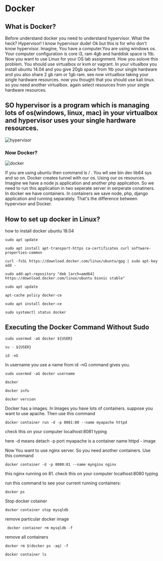 # Docker
## What is Docker?

<p>Before understand docker you need to understand hypervisor. What the heck? Hypervisor! I know hypervisor dude! Ok but this is for who don't know hypervisor. Imagine, You have a computer.You are using windows os. Your computer configuration is core i3, ram 4gb and harddisk space is 1tb. Now you want to use Linux for your OS lab assignment. How you solove this problem. You should use virtualbox or kvm or vagrant. In your vitualbox you install ubuntu 14.04 and you give 20gb space from 1tb your single hardware and you also share 2 gb ram or 1gb ram. see now virtualbox taking your single hardware resources. now you thought that you should use kali linux. so you need another virtualbox. again select resources from your single hardware resources.   </p>

## SO hypervisor is a program which is managing lots of os(windows, linux, mac) in your virtualbox and hypervisor uses your single hardware resources. 

![hypervisor](https://user-images.githubusercontent.com/33630256/55679144-f0cbde80-5927-11e9-92b3-39480d54a949.png)


### Now Docker?
![docker](https://user-images.githubusercontent.com/33630256/55680270-62f8ef00-5939-11e9-9e4e-46e325a0a580.png)

If you are using ubuntu then command ls / . You wll see bin dev lib64 sys and so on. Docker creates tunnel with our os. Using our os resources. Imagine we have a node js application and another php application. So we need to run this application in two seperate server in serperate conatiners. In docker we have containers. In containers we save node, php, django application and 
running separately. That's the difference between hypervisor and Docker. 

## How to set up docker in Linux?
<p>how to install docker ubuntu 18.04 </p>

`sudo apt update`

`sudo apt install apt-transport-https ca-certificates curl software-properties-common`

`curl -fsSL https://download.docker.com/linux/ubuntu/gpg | sudo apt-key add -`

`sudo add-apt-repository "deb [arch=amd64] https://download.docker.com/linux/ubuntu bionic stable"`

`sudo apt update`

`apt-cache policy docker-ce`

`sudo apt install docker-ce`

`sudo systemctl status docker`

## Executing the Docker Command Without Sudo 

`sudo usermod -aG docker ${USER}`

`su - ${USER}`

`id -nG`

In username you use a name from id -nG command gives you.

`sudo usermod -aG docker username`

`docker`

`docker info`

`docker version`

Docker has a images. In Images you have lots of containers. suppose you want to use apache. Then use this command 

`docker container run -d -p 8081:80 --name myapache httpd`

check this on your computer localhost:8081 typing

here -d means detach 
-p port 
myapache is a container name 
httpd - image

Now You want to use nginx server. So you need another containers. Use this command 

`docker container -d -p 8080:81 --name mynginx nginx`

this nginx running on 81.
check this on your computer localhost:8080 typing

run this command to see your current running containers:

`docker ps`

Stop docker cotainer 

`docker container stop mysqldb`

remove particular docker image 

` docker container rm mysqldb -f`

remove all containers

`docker rm $(docker ps -aq) -f`

`docker container ls`




